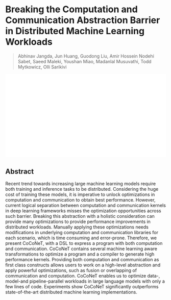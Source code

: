 # Breaking the Computation and Communication Abstraction Barrier in Distributed Machine Learning Workloads

> Abhinav Jangda, Jun Huang, Guodong Liu, Amir Hossein Nodehi Sabet, Saeed Maleki, Youshan Miao, Madanlal Musuvathi, Todd Mytkowicz, Olli Sarikivi

<p align="center">
<img src="../../blank.jpg" width="600" title="blank">
</p>

## Abstract

Recent trend towards increasing large machine learning models require both
training and inference tasks to be distributed. Considering the huge cost of
training these models, it is imperative to unlock optimizations in computation
and communication to obtain best performance. However, current logical
separation between computation and communication kernels in deep learning
frameworks misses the optimization opportunities across such barrier. Breaking
this abstraction with a holistic consideration can provide many optimizations
to provide performance improvements in distributed workloads. Manually applying
these optimizations needs modifications in underlying computation and
communication libraries for each scenario, which is time consuming and
error-prone.
  Therefore, we present CoCoNeT, with a DSL to express a program with both
computation and communication. CoCoNeT contains several machine learning aware
transformations to optimize a program and a compiler to generate high
performance kernels. Providing both computation and communication as first
class constructs allows users to work on a high-level abstraction and apply
powerful optimizations, such as fusion or overlapping of communication and
computation. CoCoNeT enables us to optimize data-, model-and pipeline-parallel
workloads in large language models with only a few lines of code. Experiments
show CoCoNeT significantly outperforms state-of-the-art distributed machine
learning implementations.
